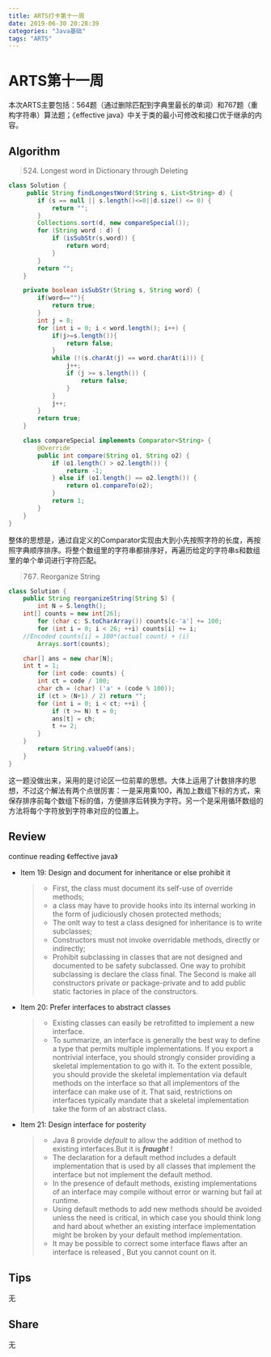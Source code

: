 ```yaml
---
title: ARTS打卡第十一周
date: 2019-06-30 20:28:39
categories: "Java基础"
tags: "ARTS"
---
```


# ARTS第十一周

本次ARTS主要包括：564题（通过删除匹配到字典里最长的单词）和767题（重构字符串）算法题；《effective java》中关于类的最小可修改和接口优于继承的内容。

<!--more-->

## Algorithm

> 524. Longest word in Dictionary through Deleting

```java
class Solution {
     public String findLongestWord(String s, List<String> d) {
        if (s == null || s.length()<=0||d.size() <= 0) {
            return "";
        }
        Collections.sort(d, new compareSpecial());
        for (String word : d) {
            if (isSubStr(s,word)) {
                return word;
            }
        }
        return "";
    }

    private boolean isSubStr(String s, String word) {
        if(word==""){
            return true;
        }
        int j = 0;
        for (int i = 0; i < word.length(); i++) {
            if(j>=s.length()){
                return false;
            }
            while (!(s.charAt(j) == word.charAt(i))) {
                j++;
                if (j >= s.length()) {
                    return false;
                }
            }
            j++;
        }
        return true;
    }

    class compareSpecial implements Comparator<String> {
        @Override
        public int compare(String o1, String o2) {
            if (o1.length() > o2.length()) {
                return -1;
            } else if (o1.length() == o2.length()) {
                return o1.compareTo(o2);
            }
            return 1;
        }
    }
}
```

整体的思想是，通过自定义的Comparator实现由大到小先按照字符的长度，再按照字典顺序排序。将整个数组里的字符串都排序好，再遍历给定的字符串s和数组里的单个单词进行字符匹配。

> 767. Reorganize String 

```java
class Solution {
    public String reorganizeString(String S) {
        int N = S.length();
    int[] counts = new int[26];
        for (char c: S.toCharArray()) counts[c-'a'] += 100;
        for (int i = 0; i < 26; ++i) counts[i] += i;
    //Encoded counts[i] = 100*(actual count) + (i)
        Arrays.sort(counts);

    char[] ans = new char[N];
    int t = 1;
        for (int code: counts) {
        int ct = code / 100;
        char ch = (char) ('a' + (code % 100));
        if (ct > (N+1) / 2) return "";
        for (int i = 0; i < ct; ++i) {
            if (t >= N) t = 0;
            ans[t] = ch;
            t += 2;
        }
    }
        return String.valueOf(ans);
    }
}
```

这一题没做出来，采用的是讨论区一位前辈的思想。大体上运用了计数排序的思想，不过这个解法有两个点很厉害：一是采用乘100，再加上数组下标的方式，来保存排序前每个数组下标的值，方便排序后转换为字符。另一个是采用循环数组的方法将每个字符放到字符串对应的位置上。

## Review

continue reading 《effective java》

- Item 19: Design and document for inheritance or else prohibit it

  > - First, the class must document its self-use of override methods;
  > - a class may have to provide hooks into its internal working in the form of judiciously chosen protected methods;
  > - The onlt way to test a class designed for inheritance is to write subclasses;
  > - Constructors must not invoke overridable methods, directly or indirectly;
  > - Prohibit subclassing in classes that are not designed and documented to be safety subclassed. One way to prohibit subclassing is declare the class final. The Second is make all constructors private or package-private and to add public static factories in place of the constructors.
  
- Item 20: Prefer interfaces to abstract classes

  > - Existing classes can easily be retrofitted to implement a new interface.
  > - To summarize, an interface is generally the best way to define a type that permits multiple implementations. If you export a nontrivial interface, you should strongly consider providing a skeletal implementation to go with it. To the extent possible, you should provide the skeletal implementation via default methods on the interface so that all implementors of the interface can make use of it. That said, restrictions on interfaces typically mandate that a skeletal implementation take the form of an abstract class.

- Item 21: Design interface for posterity

  > - Java 8 provide *default* to allow the addition of  method to  existing interfaces.But it is ***fraught*** !
  > - The declaration for a default method includes a default implementation that is used by all classes that implement the interface but not implement the default method.
  > - In the presence of default methods, existing implementations of an interface  may compile without error or warning but fail at runtime.
  > - Using default methods to add new methods should be avoided unless the need is critical, in which case you should think long and hard about whether an existing interface implementation might be broken by your default method implementation.
  > - It may be possible to correct some interface flaws after an interface is released , But you cannot count on it.

## Tips

无

## Share

无